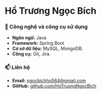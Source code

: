 # Hồ Trương Ngọc Bích
### 🔧 Công nghệ và công cụ sử dụng
- **Ngôn ngữ:** Java
- **Framework:** Spring Boot
- **Cơ sở dữ liệu:** MySQL, MongoDB.
- **Công cụ:** Git, Jira.

### 📫 Liên hệ
- **Email:** [ngocbichho564@gmail.com](mailto:ngocbichho564@gmail.com)  
- **GitHub:** [github.com/HoTruongNgocBich](https://github.com/HoTruongNgocBich) 
